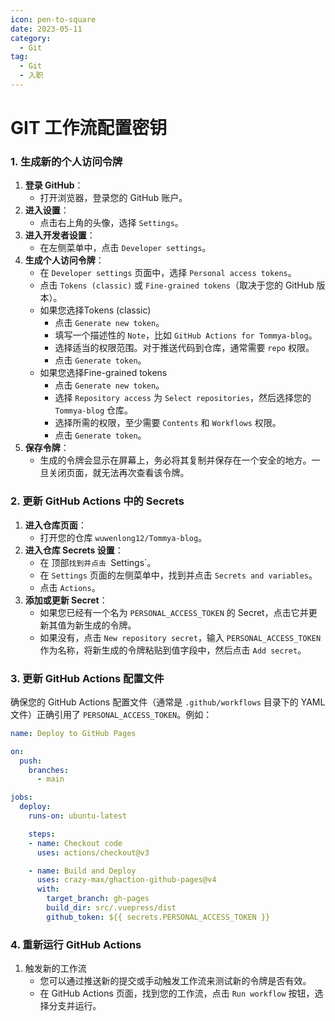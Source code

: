 ```yaml
---
icon: pen-to-square
date: 2023-05-11
category:
  - Git
tag:
  - Git
  - 入职
---
```

# GIT 工作流配置密钥


### 1. 生成新的个人访问令牌

1. **登录 GitHub**：
   - 打开浏览器，登录您的 GitHub 账户。
2. **进入设置**：
   - 点击右上角的头像，选择 `Settings`。
3. **进入开发者设置**：
   - 在左侧菜单中，点击 `Developer settings`。
4. **生成个人访问令牌**：
   - 在 `Developer settings` 页面中，选择 `Personal access tokens`。
   - 点击 `Tokens (classic)` 或 `Fine-grained tokens`（取决于您的 GitHub 版本）。
   - 如果您选择Tokens (classic)
     - 点击 `Generate new token`。
     - 填写一个描述性的 `Note`，比如 `GitHub Actions for Tommya-blog`。
     - 选择适当的权限范围。对于推送代码到仓库，通常需要 `repo` 权限。
     - 点击 `Generate token`。
   - 如果您选择Fine-grained tokens
     - 点击 `Generate new token`。
     - 选择 `Repository access` 为 `Select repositories`，然后选择您的 `Tommya-blog` 仓库。
     - 选择所需的权限，至少需要 `Contents` 和 `Workflows` 权限。
     - 点击 `Generate token`。
5. **保存令牌**：
   - 生成的令牌会显示在屏幕上，务必将其复制并保存在一个安全的地方。一旦关闭页面，就无法再次查看该令牌。

### 2. 更新 GitHub Actions 中的 Secrets

1. **进入仓库页面**：
   - 打开您的仓库 `wuwenlong12/Tommya-blog`。
2. **进入仓库 Secrets 设置**：
   - 在 顶部`找到并点击 `Settings`。
   - 在 `Settings` 页面的左侧菜单中，找到并点击 `Secrets and variables`。
   - 点击 `Actions`。
3. **添加或更新 Secret**：
   - 如果您已经有一个名为 `PERSONAL_ACCESS_TOKEN` 的 Secret，点击它并更新其值为新生成的令牌。
   - 如果没有，点击 `New repository secret`，输入 `PERSONAL_ACCESS_TOKEN` 作为名称，将新生成的令牌粘贴到值字段中，然后点击 `Add secret`。

### 3. 更新 GitHub Actions 配置文件

确保您的 GitHub Actions 配置文件（通常是 `.github/workflows` 目录下的 YAML 文件）正确引用了 `PERSONAL_ACCESS_TOKEN`。例如：

```yaml
name: Deploy to GitHub Pages

on:
  push:
    branches:
      - main

jobs:
  deploy:
    runs-on: ubuntu-latest

    steps:
    - name: Checkout code
      uses: actions/checkout@v3

    - name: Build and Deploy
      uses: crazy-max/ghaction-github-pages@v4
      with:
        target_branch: gh-pages
        build_dir: src/.vuepress/dist
        github_token: ${{ secrets.PERSONAL_ACCESS_TOKEN }}
```

### 4. 重新运行 GitHub Actions

1. 触发新的工作流
   - 您可以通过推送新的提交或手动触发工作流来测试新的令牌是否有效。
   - 在 GitHub Actions 页面，找到您的工作流，点击 `Run workflow` 按钮，选择分支并运行。

